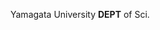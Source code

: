 Yamagata University **DEPT** of Sci.

<!---
Efo-YU/Efo-YU is a ✨ special ✨ repository because its `README.md` (this file) appears on your GitHub profile.
You can click the Preview link to take a look at your changes.
--->
